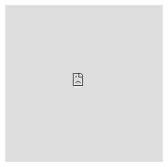 <iframe
  src="https://oma-mtalebi4.streamlit.app/?embed=true"
  style="height: 500px; width: 100%; border: none;"
>
</iframe>
